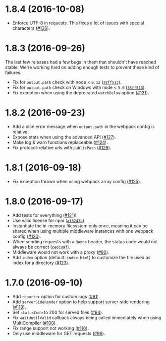 # 1.8.4 (2016-10-08)

- Enforce UTF-8 in requests. This fixes a lot of issues with special characters ([#136](https://github.com/webpack/webpack-dev-middleware/pull/136)).

# 1.8.3 (2016-09-26)

The last few releases had a few bugs in them that shouldn't have reached stable. We're working hard on adding enough tests to prevent these kind of failures.

- Fix for `output.path` check with node < `0.12` ([`38ff513`](https://github.com/webpack/webpack-dev-middleware/commit/38ff513cf6a5e5a909134db0fc6614a1831fbdd1)).
- Fix for `output.path` check on Windows with node < `5.0` ([`38ff513`](https://github.com/webpack/webpack-dev-middleware/commit/38ff513cf6a5e5a909134db0fc6614a1831fbdd1)).
- Fix exception when using the deprecated `watchDelay` option ([#131](https://github.com/webpack/webpack-dev-middleware/pull/131)).

# 1.8.2 (2016-09-23)

- Add a nice error message when `output.path` in the webpack config is relative.
- Expose stats when using the advanced API ([#127](https://github.com/webpack/webpack-dev-middleware/pull/127)).
- Make log & warn functions replaceable ([#124](https://github.com/webpack/webpack-dev-middleware/pull/124)).
- Fix protocol-relative urls with `publicPath` ([#129](https://github.com/webpack/webpack-dev-middleware/pull/129)).

# 1.8.1 (2016-09-18)

- Fix exception thrown when using webpack array config ([#125](https://github.com/webpack/webpack-dev-middleware/issues/125)).

# 1.8.0 (2016-09-17)

- Add tests for everything ([#121](https://github.com/webpack/webpack-dev-middleware/issues/121))!
- Use valid license for npm ([`af6243b`](https://github.com/webpack/webpack-dev-middleware/commit/af6243b4f4cf7da00923c8cddef20c4cfb5d145c)).
- Instantiate the in-memory filesystem only once, meaning it can be shared when using multiple middleware instances with one webpack config ([#120](https://github.com/webpack/webpack-dev-middleware/pull/120)).
- When sending requests with a `Range` header, the status code would not always be correct ([`cedc09f`](https://github.com/webpack/webpack-dev-middleware/commit/cedc09f714fa1e8ef35cbe373466c6d56db0ac4f)).
- Middleware would not work with a proxy ([#80](https://github.com/webpack/webpack-dev-middleware/pull/80)).
- Add `index` option (default: `index.html`) to customize the file used as index for a directory ([#123](https://github.com/webpack/webpack-dev-middleware/pull/123)).

# 1.7.0 (2016-09-10)

- Add `reporter` option for custom logs ([#91](https://github.com/webpack/webpack-dev-middleware/pull/91)).
- Add `serverSideRender` option to help support server-side rendering ([#118](https://github.com/webpack/webpack-dev-middleware/pull/118)).
- Set `statusCode` to 200 for served files ([#94](https://github.com/webpack/webpack-dev-middleware/pull/94)).
- Fix `waitUntilValid` callback always being called immediately when using MultiCompiler ([#100](https://github.com/webpack/webpack-dev-middleware/pull/100)).
- Fix range support not working ([#116](https://github.com/webpack/webpack-dev-middleware/pull/116)).
- Only use middleware for GET requests ([#96](https://github.com/webpack/webpack-dev-middleware/pull/96)).
